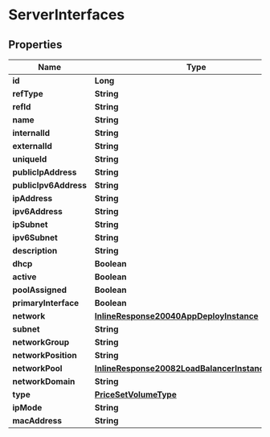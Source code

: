 

# ServerInterfaces

## Properties

Name | Type | Description | Notes
------------ | ------------- | ------------- | -------------
**id** | **Long** |  |  [optional]
**refType** | **String** |  |  [optional]
**refId** | **String** |  |  [optional]
**name** | **String** |  |  [optional]
**internalId** | **String** |  |  [optional]
**externalId** | **String** |  |  [optional]
**uniqueId** | **String** |  |  [optional]
**publicIpAddress** | **String** |  |  [optional]
**publicIpv6Address** | **String** |  |  [optional]
**ipAddress** | **String** |  |  [optional]
**ipv6Address** | **String** |  |  [optional]
**ipSubnet** | **String** |  |  [optional]
**ipv6Subnet** | **String** |  |  [optional]
**description** | **String** |  |  [optional]
**dhcp** | **Boolean** |  |  [optional]
**active** | **Boolean** |  |  [optional]
**poolAssigned** | **Boolean** |  |  [optional]
**primaryInterface** | **Boolean** |  |  [optional]
**network** | [**InlineResponse20040AppDeployInstance**](InlineResponse20040AppDeployInstance.md) |  |  [optional]
**subnet** | **String** |  |  [optional]
**networkGroup** | **String** |  |  [optional]
**networkPosition** | **String** |  |  [optional]
**networkPool** | [**InlineResponse20082LoadBalancerInstanceSslCert**](InlineResponse20082LoadBalancerInstanceSslCert.md) |  |  [optional]
**networkDomain** | **String** |  |  [optional]
**type** | [**PriceSetVolumeType**](PriceSetVolumeType.md) |  |  [optional]
**ipMode** | **String** |  |  [optional]
**macAddress** | **String** |  |  [optional]



